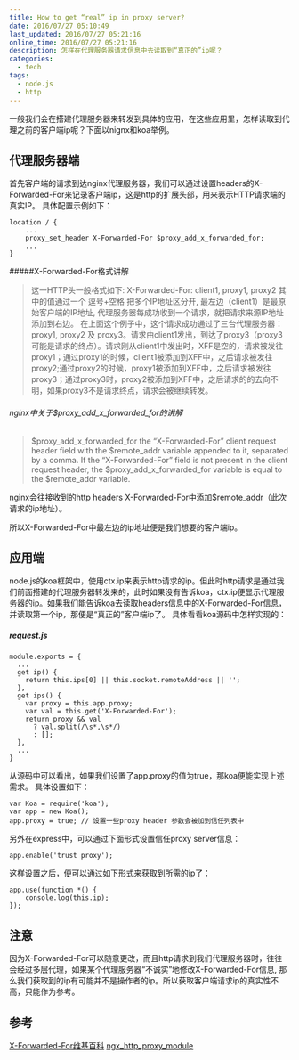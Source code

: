 ```yaml
---
title: How to get “real” ip in proxy server?
date: 2016/07/27 05:10:49
last_updated: 2016/07/27 05:21:16
online_time: 2016/07/27 05:21:16
description: 怎样在代理服务器请求信息中去读取到“真正的”ip呢？
categories:
  - tech
tags:
  - node.js
  - http
---
```


一般我们会在搭建代理服务器来转发到具体的应用，在这些应用里，怎样读取到代理之前的客户端ip呢？下面以nignx和koa举例。

## 代理服务器端
首先客户端的请求到达nginx代理服务器，我们可以通过设置headers的X-Forwarded-For来记录客户端ip，这是http的扩展头部，用来表示HTTP请求端的真实IP。
具体配置示例如下：
```
location / {
	...
	proxy_set_header X-Forwarded-For $proxy_add_x_forwarded_for;
	...
}
```
#####X-Forwarded-For格式讲解
>这一HTTP头一般格式如下:
X-Forwarded-For: client1, proxy1, proxy2
其中的值通过一个 逗号+空格 把多个IP地址区分开, 最左边（client1）是最原始客户端的IP地址, 代理服务器每成功收到一个请求，就把请求来源IP地址添加到右边。 在上面这个例子中，这个请求成功通过了三台代理服务器：proxy1, proxy2 及 proxy3。请求由client1发出，到达了proxy3（proxy3可能是请求的终点）。请求刚从client1中发出时，XFF是空的，请求被发往proxy1；通过proxy1的时候，client1被添加到XFF中，之后请求被发往proxy2;通过proxy2的时候，proxy1被添加到XFF中，之后请求被发往proxy3；通过proxy3时，proxy2被添加到XFF中，之后请求的的去向不明，如果proxy3不是请求终点，请求会被继续转发。

###### nginx中关于$proxy_add_x_forwarded_for的讲解
>$proxy_add_x_forwarded_for
the “X-Forwarded-For” client request header field with the $remote_addr variable appended to it, separated by a comma. If the “X-Forwarded-For” field is not present in the client request header, the $proxy_add_x_forwarded_for variable is equal to the $remote_addr variable.

nginx会往接收到的http headers X-Forwarded-For中添加$remote_addr（此次请求的ip地址）。

所以X-Forwarded-For中最左边的ip地址便是我们想要的客户端ip。

## 应用端
node.js的koa框架中，使用ctx.ip来表示http请求的ip。但此时http请求是通过我们前面搭建的代理服务器转发来的，此时如果没有告诉koa，ctx.ip便显示代理服务器的ip。如果我们能告诉koa去读取headers信息中的X-Forwarded-For信息，并读取第一个ip，那便是“真正的”客户端ip了。
具体看看koa源码中怎样实现的：
##### request.js
```
module.exports = {
  ...
  get ip() {
    return this.ips[0] || this.socket.remoteAddress || '';
  },
  get ips() {
    var proxy = this.app.proxy;
    var val = this.get('X-Forwarded-For');
    return proxy && val
      ? val.split(/\s*,\s*/)
      : [];
  },
  ...
}
```
从源码中可以看出，如果我们设置了app.proxy的值为true，那koa便能实现上述需求。
具体设置如下：
```
var Koa = require('koa');
var app = new Koa();
app.proxy = true; // 设置一些proxy header 参数会被加到信任列表中
```
另外在express中，可以通过下面形式设置信任proxy server信息：
```
app.enable('trust proxy');
```
这样设置之后，便可以通过如下形式来获取到所需的ip了：
```
app.use(function *() {
	console.log(this.ip);
});
```

## 注意
因为X-Forwarded-For可以随意更改，而且http请求到我们代理服务器时，往往会经过多层代理，如果某个代理服务器“不诚实”地修改X-Forwarded-For信息, 那么我们获取到的ip有可能并不是操作者的ip。所以获取客户端请求ip的真实性不高，只能作为参考。


## 参考
[X-Forwarded-For维基百科](https://zh.wikipedia.org/wiki/X-Forwarded-For)
[ngx_http_proxy_module](http://nginx.org/en/docs/http/ngx_http_proxy_module.html)


